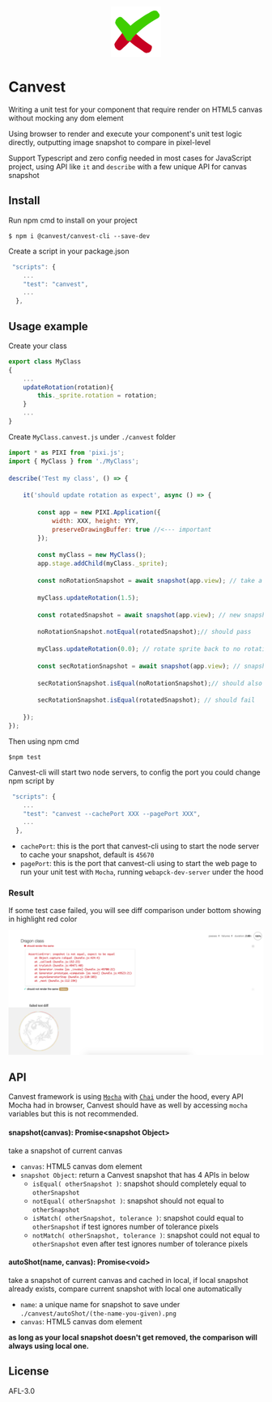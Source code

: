 <p align="center"><img height="100px" width="100px" src="https://raw.githubusercontent.com/TyrealGray/Canvest/master/canvest.png"></p>


# Canvest

Writing a unit test for your component that require render on HTML5 canvas without mocking any dom element

Using browser to render and execute your component's unit test logic directly, outputting image snapshot to compare in pixel-level

Support Typescript and zero config needed in most cases for JavaScript project, using API like `it` and `describe` with a few unique API for canvas snapshot

## Install
Run npm cmd to install on your project
```
$ npm i @canvest/canvest-cli --save-dev
```
Create a script in your package.json
```javascript
 "scripts": {
    ...
    "test": "canvest",
    ...
  },
```

## Usage example
Create your class
```javascript
export class MyClass
{
 	...
 	updateRotation(rotation){
 		this._sprite.rotation = rotation;
 	}
 	...
}
```
Create `MyClass.canvest.js` under `./canvest` folder
```javascript
import * as PIXI from 'pixi.js';
import { MyClass } from './MyClass';

describe('Test my class', () => {

	it('should update rotation as expect', async () => {

		const app = new PIXI.Application({
			width: XXX, height: YYY,
			preserveDrawingBuffer: true //<--- important
		});
		
		const myClass = new MyClass();
		app.stage.addChild(myClass._sprite);
		
		const noRotationSnapshot = await snapshot(app.view); // take a snapshot of current canvas with sprite without rotation
		
		myClass.updateRotation(1.5);
		
		const rotatedSnapshot = await snapshot(app.view); // new snapshot for current canvas with sprite rotate at 1.5
		
		noRotationSnapshot.notEqual(rotatedSnapshot);// should pass
		
		myClass.updateRotation(0.0); // rotate sprite back to no rotation
		
		const secRotationSnapshot = await snapshot(app.view); // snapshot canvas again
		
		secRotationSnapshot.isEqual(noRotationSnapshot);// should also pass
		
		secRotationSnapshot.isEqual(rotatedSnapshot); // should fail
		
	});
});
```
Then using npm cmd
```
$npm test
```
Canvest-cli will start two node servers, to config the port you could change npm script by
```javascript
 "scripts": {
    ...
    "test": "canvest --cachePort XXX --pagePort XXX",
    ...
  },
```
- `cachePort`: this is the port that canvest-cli using to start the node server to cache your snapshot, default is `45670`
- `pagePort`: this is the port that canvest-cli using to start the web page to run your unit test with `Mocha`, running `webapck-dev-server` under the hood
### Result
If some test case failed, you will see diff comparison under bottom showing in highlight red color

<img src="https://raw.githubusercontent.com/TyrealGray/Canvest/master/showcase.png">

## API
Canvest framework is using [`Mocha`](https://mochajs.org/) with [`Chai`](https://www.chaijs.com/) under the hood, every API Mocha had in browser, Canvest should have as well by accessing `mocha` variables but this is not recommended.

#### **snapshot(canvas): Promise\<snapshot Object>**
take a snapshot of current canvas

- `canvas`: HTML5 canvas dom element
- `snapshot Object`: return a Canvest snapshot that has 4 APIs in below
    - `isEqual( otherSnapshot )`: snapshot should completely equal to `otherSnapshot`
    - `notEqual( otherSnapshot )`: snapshot should not equal to `otherSnapshot`
    - `isMatch( otherSnapshot, tolerance )`: snapshot could equal to `otherSnapshot` if test ignores number of tolerance pixels
    - `notMatch( otherSnapshot, tolerance )`: snapshot could not equal to `otherSnapshot` even after test ignores number of tolerance pixels

#### **autoShot(name, canvas): Promise\<void>**
take a snapshot of current canvas and cached in local, if local snapshot already exists, compare current snapshot with local one automatically

- `name`: a unique name for snapshot to save under `./canvest/autoShot/(the-name-you-given).png`
- `canvas`: HTML5 canvas dom element

**as long as your local snapshot doesn't get removed, the comparison will always using local one.**

## License
AFL-3.0
